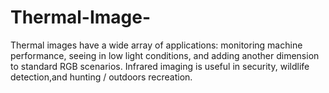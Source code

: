 # Thermal-Image-
Thermal images have a wide array of applications: monitoring machine performance, seeing in low light conditions, and adding another dimension to standard RGB scenarios. Infrared imaging is useful in security, wildlife detection,and hunting / outdoors recreation.
